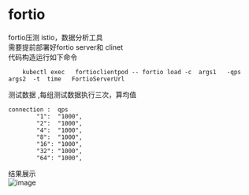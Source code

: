 # fortio
fortio压测 istio，数据分析工具 </br>
需要提前部署好fortio server和 clinet </br>
代码构造运行如下命令 
```shell
    kubectl exec   fortioclientpod -- fortio load -c  args1   -qps   args2  -t  time   FortioServerUrl
```
测试数据 ,每组测试数据执行三次，算均值 </br>
```shell
connection :  qps
		"1":  "1000",
		"2":  "1000",
		"4":  "1000",
		"8":  "1000",
		"16": "1000",
		"32": "1000",
		"64": "1000",
```
结果展示</br>
![image](https://user-images.githubusercontent.com/18147157/110070854-d9b4f600-7db5-11eb-90c2-e23e6d6022e0.png)
